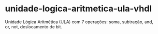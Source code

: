 # unidade-logica-aritmetica-ula-vhdl
Unidade Lógica Aritmética (ULA) com 7 operações: soma, subtração, and, or, not, deslocamento de bit.
